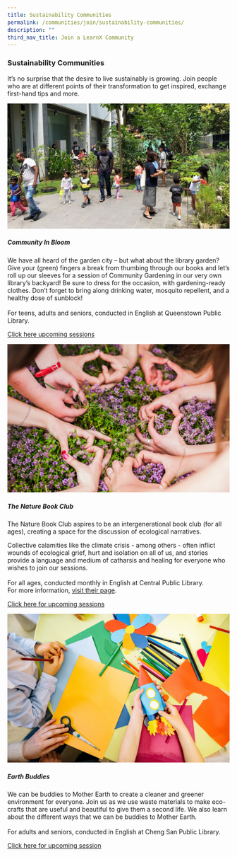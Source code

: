```yaml
---
title: Sustainability Communities
permalink: /communities/join/sustainability-communities/
description: ""
third_nav_title: Join a LearnX Community
---
```

<style type="text/css">
/* Links */
.content a { color: #322987; }
.content a:focus,
.content a:hover { color: #28216c; }

/* Button Outline */
.bp-button { padding-left: 1.5rem; padding-right: 1.5rem; }
.bp-button.is-primary-outline { border: 1px solid #322987; color: #322987; background-color: transparent; text-decoration: none; }
.bp-button.is-primary-outline:focus,
.bp-button.is-primary-outline:hover { border: 1px solid #322987; color: #cff2e8; background-color: #322987; text-decoration: none; }

/* Responsive Iframe */
.responsive-iframe { position: absolute; top: 0; left: 0; bottom: 0; right: 0; width: 100%; height: 100%; }
.responsive-iframe-container { position: relative; overflow: hidden; width: 100%; }
.responsive-iframe-container.ratio-16by9 { padding-top: 56.25%; }
.responsive-iframe-container.ratio-4by3 { padding-top: 75%; }
.responsive-iframe-container.ratio-3by2 { padding-top: 66.66%; }
.responsive-iframe-container.ratio-1by1 { padding-top: 100%; }
</style>
### **Sustainability Communities**
It’s no surprise that the desire to live sustainably is growing. Join people who are at different points of their transformation to get inspired, exchange first-hand tips and more.

<div class="row is-multiline">
  <div class="col is-half-tablet padding--bottom--lg">
    <img src="/images/communities-sustainbility-1.jpg" alt="Community In Bloom">
    <div class="margin--top--lg">
      <h5 class="margin--top--sm margin--bottom--sm"><b>Community In Bloom</b></h5>
      <p class="margin--top--sm margin--bottom--sm">We have all heard of the garden city – but what about the library garden? <br>
Give your (green) fingers a break from thumbing through our books and let’s roll up our sleeves for a session of Community Gardening in our very own library’s backyard! 
Be sure to dress for the occasion, with gardening-ready clothes. Don’t forget to bring along drinking water, mosquito repellent, and a healthy dose of sunblock!<br><br>
For teens, adults and seniors, conducted in English at Queenstown Public Library.</p>
      <p class="margin--top--sm margin--bottom--sm"><a href="https://go.gov.sg/lcsessions" target="_blank">Click here upcoming sessions</a></p>
    </div>
  </div>
	
  <div class="col is-half-tablet padding--bottom--lg">
    <img src="/images/learning-communities/sustainability/nature-club-1.png" alt="The Nature Club">
    <div class="margin--top--lg">
      <h5 class="margin--top--sm margin--bottom--sm"><b>The Nature Book Club</b></h5>
      <p class="margin--top--sm margin--bottom--sm">The Nature Book Club aspires to be an intergenerational book club (for all ages), creating a space for the discussion of ecological narratives.<br>
				
Collective calamities like the climate crisis - among others - often inflict wounds of ecological grief, hurt and isolation on all of us, and stories provide a language and medium of catharsis and healing for everyone who wishes to join our sessions.  <br><br>
For all ages, conducted monthly in English at Central Public Library.<br>
For more information, <a href="https://www.instagram.com/natureclubsg/" target="_blank">visit their page</a>.</p>
      <p class="margin--top--sm margin--bottom--sm"><a href="https://go.gov.sg/lcsessions" target="_blank">Click here for upcoming sessions</a></p>
    </div>
  </div>

<div class="col is-half-tablet padding--bottom--lg">
	<img src="/images/learning-communities/Sustainability/Earth-Buddies-1.jpg" alt="Earth Buddies">
	<div class="margin--top--lg">
		<h5 class="margin--top--sm margin--bottom--sm"><b> Earth Buddies </b></h5>
		<p class="margin--top--sm margin--bottom--sm"> We can be buddies to Mother Earth to create a cleaner and greener environment for everyone. Join us as we use waste materials to make eco-crafts that are useful and beautiful to give them a second life. We also learn about the different ways that we can be buddies to Mother Earth.<br><br>
			For adults and seniors, conducted in English at Cheng San Public Library. <br></p>
	
<p class="margin--top--sm margin--bottom--sm"><a href="https://go.gov.sg/lcsession" target="_blank">Click here for upcoming session</a></p>	
	</div>
</div>
